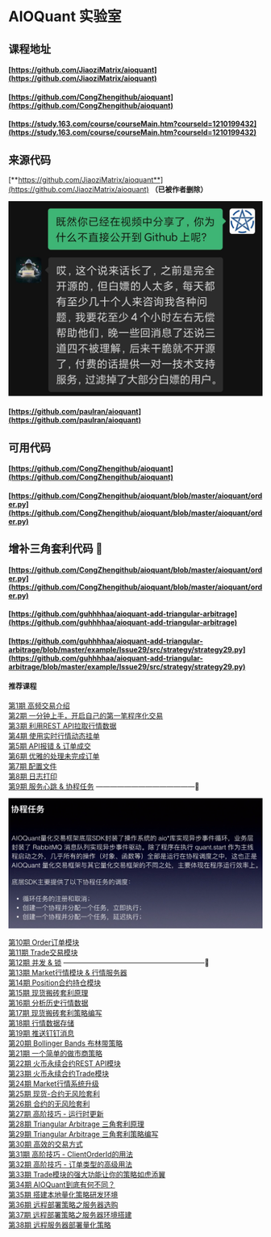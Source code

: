 # AIOQuant 实验室

## 课程地址

#### [https://github.com/JiaoziMatrix/aioquant](https://github.com/JiaoziMatrix/aioquant)

#### [https://github.com/CongZhengithub/aioquant](https://github.com/CongZhengithub/aioquant)

#### [https://study.163.com/course/courseMain.htm?courseId=1210199432](https://study.163.com/course/courseMain.htm?courseId=1210199432)

## 来源代码

[**https://github.com/JiaoziMatrix/aioquant**](https://github.com/JiaoziMatrix/aioquant) **（已被作者删除）**

![](../../.gitbook/assets/0a9d96215fb87cf6f1527fdd9cac586b.jpg)

#### [https://github.com/paulran/aioquant](https://github.com/paulran/aioquant)

## 可用代码

#### [https://github.com/CongZhengithub/aioquant](https://github.com/CongZhengithub/aioquant)

#### [https://github.com/CongZhengithub/aioquant/blob/master/aioquant/order.py](https://github.com/CongZhengithub/aioquant/blob/master/aioquant/order.py)

## 增补三角套利代码 🚩

#### [https://github.com/CongZhengithub/aioquant/blob/master/aioquant/order.py](https://github.com/CongZhengithub/aioquant/blob/master/aioquant/order.py)

#### [https://github.com/guhhhhaa/aioquant-add-triangular-arbitrage](https://github.com/guhhhhaa/aioquant-add-triangular-arbitrage)

#### [https://github.com/guhhhhaa/aioquant-add-triangular-arbitrage/blob/master/example/Issue29/src/strategy/strategy29.py](https://github.com/guhhhhaa/aioquant-add-triangular-arbitrage/blob/master/example/Issue29/src/strategy/strategy29.py)

#### 推荐课程

[第1期 高频交易介绍](https://www.bilibili.com/video/BV1EJ41197Fx/)  
[第2期 一分钟上手，开启自己的第一笔程序化交易](https://www.bilibili.com/video/BV1vJ411q799/)  
[第3期 利用REST API拉取行情数据](https://www.bilibili.com/video/BV15J411B7bG/)  
[第4期 使用实时行情动态挂单](https://www.bilibili.com/video/BV1JJ411i7hH/)  
[第5期 API报错 & 订单成交](https://www.bilibili.com/video/BV1nJ411y7zE/)  
[第6期 优雅的处理未完成订单](https://www.bilibili.com/video/BV1nJ411175f/)  
[第7期 配置文件](https://www.bilibili.com/video/BV1ZJ411k71z/)  
[第8期 日志打印](https://www.bilibili.com/video/BV1FJ411C7Ys/)  
[第9期 服务心跳 & 协程任务](https://www.bilibili.com/video/BV1pJ411C7dS/) ——————————————🚩

![](../../.gitbook/assets/ping-mu-kuai-zhao-20210311-xia-wu-4.34.59.png)

[第10期 Order订单模块](https://www.bilibili.com/video/BV1UJ411C7a6/)  
[第11期 Trade交易模块](https://www.bilibili.com/video/BV1sJ411r73X/)  
[第12期 并发 & 锁](https://www.bilibili.com/video/BV1iJ411677Q/) ————————————————————🚩  
[第13期 Market行情模块 & 行情服务器](https://www.bilibili.com/video/av79695611/)  
[第14期 Position合约持仓模块](https://www.bilibili.com/video/av84079197/)  
[第15期 现货搬砖套利原理](https://www.bilibili.com/video/av86045742/)  
[第16期 分析历史行情数据](https://www.bilibili.com/video/av86060852/)  
[第17期 现货搬砖套利策略编写](https://www.bilibili.com/video/av86493743/)  
[第18期 行情数据存储](https://www.bilibili.com/video/av88433058/)  
[第19期 推送钉钉消息](https://www.bilibili.com/video/av88463345/)  
[第20期 Bollinger Bands 布林带策略](https://www.bilibili.com/video/av91044647/)  
[第21期 一个简单的做市商策略](https://www.bilibili.com/video/av93027310/)  
[第22期 火币永续合约REST API模块](https://www.bilibili.com/video/BV1k5411t7bb/)  
[第23期 火币永续合约Trade模块](https://www.bilibili.com/video/BV1GV411Z766/)  
[第24期 Market行情系统升级](https://www.bilibili.com/video/BV1rk4y1R7gk/)  
[第25期 现货-合约无风险套利](https://www.bilibili.com/video/BV15A411b78b/)  
[第26期 合约的无风险套利](https://www.bilibili.com/video/BV1AK4y1k7un/)  
[第27期 高阶技巧 - 运行时更新](https://www.bilibili.com/video/BV1Xe411p7Pm/)  
[第28期 Triangular Arbitrage 三角套利原理](https://www.bilibili.com/video/BV1WZ4y1W77F/)  
[第29期 Triangular Arbitrage 三角套利策略编写](https://www.bilibili.com/video/BV1zz411i7xW/)  
[第30期 高效的交易方式](https://www.bilibili.com/video/BV1Ai4y1x7Z3/)  
[第31期 高阶技巧 - ClientOrderId的用法](https://www.bilibili.com/video/BV1dA411v72d/)  
[第32期 高阶技巧 - 订单类型的高级用法](https://www.bilibili.com/video/BV12K411n7GC/)  
[第33期 Trade模块的强大功能让你的策略如虎添翼](https://www.bilibili.com/video/BV1WZ4y1u7KF)  
[第34期 AIOQuant到底有何不同？](https://www.bilibili.com/video/BV17t4y1X74P/)  
[第35期 搭建本地量化策略研发环境](https://www.bilibili.com/video/BV1w54y1B7ZH/)  
[第36期 远程部署策略之服务器选购](https://www.bilibili.com/video/BV1m54y1S7Eg/)  
[第37期 远程部署策略之服务器环境搭建](https://www.bilibili.com/video/BV1Y64y1c7CV/)  
[第38期 远程服务器部署量化策略](https://www.bilibili.com/video/BV1zK4y1v7qX/)

